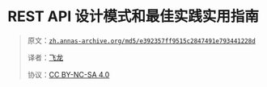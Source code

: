 # REST API 设计模式和最佳实践实用指南

> 原文：[`zh.annas-archive.org/md5/e392357ff9515c2847491e793441228d`](https://zh.annas-archive.org/md5/e392357ff9515c2847491e793441228d)
> 
> 译者：[飞龙](https://github.com/wizardforcel)
> 
> 协议：[CC BY-NC-SA 4.0](http://creativecommons.org/licenses/by-nc-sa/4.0/)
